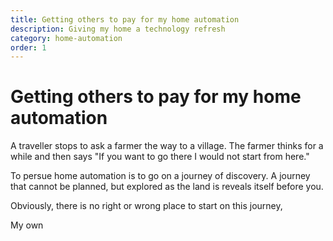 ```yaml
---
title: Getting others to pay for my home automation
description: Giving my home a technology refresh
category: home-automation
order: 1
---
```

# Getting others to pay for my home automation

A traveller stops to ask a farmer the way to a village. The farmer thinks for a while and then says "If you want to go there I would not start from here."

To persue home automation is to go on a journey of discovery.  A journey that cannot be planned, but explored as the land is 
reveals itself before you.

Obviously, there is no right or wrong place to start on this journey,   

My own 

